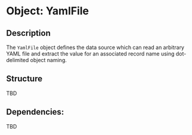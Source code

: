 Object: YamlFile
================

## Description

The `YamlFile` object defines the data source which can read an arbitrary YAML file
and extract the value for an associated record name using dot-delimited object naming.

## Structure

TBD

## Dependencies:

TBD

